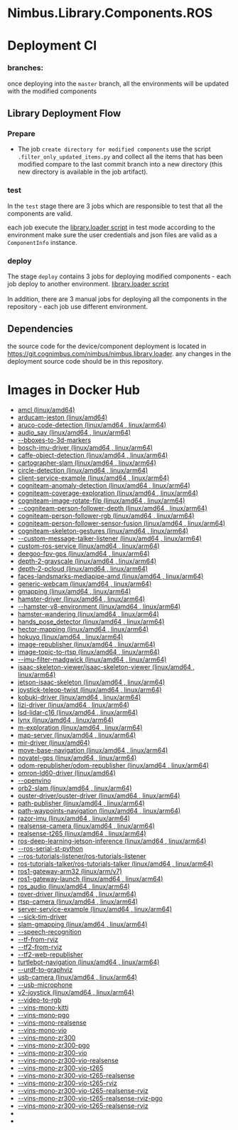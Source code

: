 # Nimbus.Library.Components.ROS


# Deployment CI

### branches:
once deploying into the `master` branch, all the environments will be updated with the modified components 
## Library Deployment Flow
### Prepare
* The job `create directory for modified components` use the script `.filter_only_updated_items.py` and collect all the items that has been modified compare to the last commit branch into a new directory (this new directory is available in the job artifact).

### test
In the `test` stage there are 3 jobs which are responsible to test that all the components are valid. 

each job execute the <a href="https://git.cognimbus.com/nimbus/nimbus.library.loader/-/tree/develop/script_cli/PushComponentsDevices">library.loader script</a> in test mode according to the environment make sure the user credentials and json files are valid as a `ComponentInfo` instance.
### deploy
The stage `deploy` contains 3 jobs for deploying modified components - each job deploy to another environment.
<a href="https://git.cognimbus.com/nimbus/nimbus.library.loader/-/tree/develop/script_cli/PushComponentsDevices">library.loader script</a>
</br>
</br>
In addition, there are 3 manual jobs for deploying all the components in the repository - each job use different environment.  

## Dependencies
the source code for the device/component deployment is located in https://git.cognimbus.com/nimbus/nimbus.library.loader. any changes in the deployment source code should be in this repository. 


# Images in Docker Hub

- [amcl (linux/amd64)](https://hub.docker.com/r/cognimbus/amcl)
- [arducam-jeston (linux/amd64)](https://hub.docker.com/r/cognimbus/arducam-jetson)
- [aruco-code-detection (linux/amd64 , linux/arm64)](https://hub.docker.com/r/cognimbus/aruco-code-detection)
- [audio_say  (linux/amd64 , linux/arm64)](https://hub.docker.com/r/cognimbus/audio_say)
- [--bboxes-to-3d-markers](https://hub.docker.com/repository/docker/cognimbus/bounding_boxes_objects_to_marker_array)
- [bosch-imu-driver (linux/amd64 , linux/arm64)](https://hub.docker.com/r/cognimbus/bosch-imu-driver)
- [caffe-object-detection (linux/amd64 , linux/arm64)](https://hub.docker.com/r/cognimbus/caffe-object-detection)
- [cartographer-slam (linux/amd64 , linux/arm64)](https://hub.docker.com/r/cognimbus/cartographer-slam)
- [circle-detection (linux/amd64 , linux/arm64)](https://hub.docker.com/r/cognimbus/circle-detection)
- [client-service-example (linux/amd64 , linux/arm64)](https://hub.docker.com/r/cognimbus/client-service)
- [cogniteam-anomaly-detection (linux/amd64 , linux/arm64)](https://hub.docker.com/r/cognimbus/cogniteam-anomaly-detection)
- [cogniteam-coverage-exploration (linux/amd64 , linux/arm64)](https://hub.docker.com/r/cognimbus/cogniteam-coverage-exploration)
- [cogniteam-image-rotate-filp (linux/amd64 , linux/arm64)](https://hub.docker.com/r/cognimbus/image-rotate-filp)
- [--cogniteam-person-follower-depth (linux/amd64 , linux/arm64)](https://hub.docker.com/r/cognimbus/cogniteam-person-follower-depth)
- [cogniteam-person-follower-rgb (linux/amd64 , linux/arm64)](https://hub.docker.com/r/cognimbus/person_follower_rgb_camera)
- [cogniteam-person-follower-sensor-fusion (linux/amd64 , linux/arm64)](https://hub.docker.com/r/cognimbus/cogniteam-person-follower-sensor-fusion)
- [cogniteam-skeleton-gestures (linux/amd64 , linux/arm64)](https://hub.docker.com/r/cognimbus/cogniteam-skeleton-gestures)
- [--custom-message-talker-listener (linux/amd64 , linux/arm64)](https://hub.docker.com/r/cognimbus/custome-message-tutorial)
- [custom-ros-service (linux/amd64 , linux/arm64)](https://hub.docker.com/r/cognimbus/custom-ros-service)
- [deegoo-fpv-gps (linux/amd64 , linux/arm64)](https://hub.docker.com/r/cognimbus/deegoo-fpv-gps)
- [depth-2-grayscale (linux/amd64 , linux/arm64)](https://hub.docker.com/r/cognimbus/depth_to_compressed_grayscale_img)
- [depth-2-pcloud (linux/amd64 , linux/arm64)](https://hub.docker.com/r/cognimbus/depth_to_pcloud_scan)
- [faces-landsmarks-mediapipe-amd (linux/amd64 , linux/arm64)](https://hub.docker.com/r/cognimbus/faces-landsmarks-mediapipe-amd)
- [generic-webcam (linux/amd64 , linux/arm64)](https://hub.docker.com/r/cognimbus/opencv-webcam-driver)
- [gmapping (linux/amd64 , linux/arm64)](https://hub.docker.com/r/cognimbus/gmapping)
- [hamster-driver (linux/amd64 , linux/arm64)](https://hub.docker.com/r/cognimbus/hamster-driver)
- [--hamster-v8-environment (linux/amd64 , linux/arm64)](https://hub.docker.com/r/cognimbus/hamster-v8-environment)
- [hamster-wandering (linux/amd64 , linux/arm64)](https://hub.docker.com/r/cognimbus/hamster-wandering)
- [hands_pose_detector (linux/amd64 , linux/arm64)](https://hub.docker.com/r/cognimbus/hands-pose-detection)
- [hector-mapping (linux/amd64 , linux/arm64)](https://hub.docker.com/r/cognimbus/hector-mapping)
- [hokuyo (linux/amd64 , linux/arm64)](https://hub.docker.com/r/cognimbus/hokuyo)
- [image-republisher (linux/amd64 , linux/arm64)](https://hub.docker.com/r/cognimbus/image-republisher)
- [image-topic-to-rtsp (linux/amd64 , linux/arm64)](https://hub.docker.com/r/cognimbus/image-topic-to-rtsp)
- [--imu-filter-madgwick (linux/amd64 , linux/arm64)](https://hub.docker.com/r/cognimbus/imu-filter-madgwick)
- [isaac-skeleton-viewer/isaac-skeleton-viewer (linux/amd64 , linux/arm64)](https://hub.docker.com/r/cognimbus/isaac-skeleton-ros)
- [jetson-isaac-skeleton (linux/amd64 , linux/arm64)](https://hub.docker.com/r/cognimbus/jetson-isaac-skeleton-ros)
- [joystick-teleop-twist (linux/amd64 , linux/arm64)](https://hub.docker.com/r/cognimbus/joystick-teleop)
- [kobuki-driver (linux/amd64 , linux/arm64)](https://hub.docker.com/r/cognimbus/kobuki_driver)
- [lizi-driver (linux/amd64 , linux/arm64)](https://hub.docker.com/r/cognimbus/lizi-driver)
- [lsd-lidar-c16 (linux/amd64 , linux/arm64)](https://hub.docker.com/r/cognimbus/lsd-lidar-c16)
- [lynx (linux/amd64 , linux/arm64)](https://hub.docker.com/r/cognimbus/lynx)
- [m-exploration (linux/amd64 , linux/arm64)](https://hub.docker.com/r/cognimbus/m_exploration)
- [map-server (linux/amd64 , linux/arm64)](https://hub.docker.com/r/cognimbus/map-server)
- [mir-driver (linux/amd64)](https://hub.docker.com/r/cognimbus/dfki_mir_driver)
- [move-base-navigation (linux/amd64 , linux/arm64)](https://hub.docker.com/r/cognimbus/move-base)
- [novatel-gps (linux/amd64 , linux/arm64)](https://hub.docker.com/r/cognimbus/novatel-gps)
- [odom-republisher/odom-republisher (linux/amd64 , linux/arm64)](https://hub.docker.com/r/cognimbus/rover-odom-republisher)
- [omron-ld60-driver (linux/amd64)](https://hub.docker.com/r/cognimbus/omron_ld60_driver)
- [--openvino](https://hub.docker.com/r/cognimbus/openvino)
- [orb2-slam (linux/amd64 , linux/arm64)](https://hub.docker.com/r/cognimbus/orb2-slam)
- [ouster-driver/ouster-driver (linux/amd64 , linux/arm64)](https://hub.docker.com/r/cognimbus/ros1-ouster-driver)
- [path-publisher (linux/amd64 , linux/arm64)](https://hub.docker.com/r/cognimbus/path-publisher)
- [path-waypoints-navigation (linux/amd64 , linux/arm64)](https://hub.docker.com/r/cognimbus/path-waypoints-navigation)
- [razor-imu (linux/amd64 , linux/arm64)](https://hub.docker.com/r/cognimbus/razor-imu)
- [realsense-camera (linux/amd64 , linux/arm64)](https://hub.docker.com/r/cognimbus/ros2-realsense-camera)
- [realsense-t265 (linux/amd64 , linux/arm64)](https://hub.docker.com/r/cognimbus/realsenset265)
- [ros-deep-learning-jetson-inference (linux/amd64 , linux/arm64)](https://hub.docker.com/r/cognimbus/ros_deep_learning_jetson_inference)
- [--ros-serial-st-python](https://hub.docker.com/r/cognimbus/ros-serial-st-python)
- [--ros-tutorials-listener/ros-tutorials-listener](https://hub.docker.com/r/cognimbus/ros-tutorials-listener/ros-tutorials-listener)
- [ros-tutorials-talker/ros-tutorials-talker (linux/amd64 , linux/arm64)](https://hub.docker.com/r/cognimbus/ros2-tutorials-talker)
- [ros1-gateway-arm32 (linux/arm/v7)](https://hub.docker.com/r/cognimbus/ros1-gateway-arm32)
- [ros1-gateway-launch (linux/amd64 , linux/arm64)](https://hub.docker.com/r/cognimbus/ros1-gateway)
- [ros_audio (linux/amd64 , linux/arm64)](https://hub.docker.com/r/cognimbus/ros-audio)
- [rover-driver (linux/amd64 , linux/arm64)](https://hub.docker.com/r/cognimbus/rover-driver)
- [rtsp-camera (linux/amd64 , linux/arm64)](https://hub.docker.com/r/cognimbus/rtsp-camera)
- [server-service-example (linux/amd64 , linux/arm64)](https://hub.docker.com/r/cognimbus/server-service)
- [--sick-tim-driver ](https://hub.docker.com/r/cognimbus/sick-tim-driver)
- [slam-gmapping (linux/amd64 , linux/arm64)](https://hub.docker.com/r/cognimbus/slam_gmapping)
- [--speech-recognition ](https://hub.docker.com/r/cognimbus/speech-recognition)
- [--tf-from-rviz](https://hub.docker.com/r/cognimbus/tf-from-rviz)
- [--tf2-from-rviz](https://hub.docker.com/r/cognimbus/tf2-from-rviz)
- [--tf2-web-republisher](https://hub.docker.com/r/cognimbus/tf2-web-republisher)
- [turtlebot-navigation (linux/amd64 , linux/arm64)](https://hub.docker.com/r/cognimbus/turtlebot3-wafflepi)
- [--urdf-to-graphviz](https://hub.docker.com/r/cognimbus/urdf-to-graphviz)
- [usb-camera (linux/amd64 , linux/arm64)](https://hub.docker.com/r/cognimbus/usb-cam)
- [--usb-microphone](https://hub.docker.com/r/cognimbus/usb-microphone)
- [v2-joystick (linux/amd64 , linux/arm64)](https://hub.docker.com/r/cognimbus/joystick-teleop)
- [--video-to-rgb](https://hub.docker.com/r/cognimbus/video-to-rgb)
- [--vins-mono-kitti](https://hub.docker.com/r/cognimbus/vins-mono-kitti)
- [--vins-mono-pgo](https://hub.docker.com/r/cognimbus/vins-mono-pgo)
- [--vins-mono-realsense](https://hub.docker.com/r/cognimbus/vins-mono-realsense)
- [--vins-mono-vio](https://hub.docker.com/r/cognimbus/vins-mono-vio)
- [--vins-mono-zr300](https://hub.docker.com/r/cognimbus/vins-mono-zr300)
- [--vins-mono-zr300-pgo](https://hub.docker.com/r/cognimbus/vins-mono-zr300-pgo)
- [--vins-mono-zr300-vio](https://hub.docker.com/r/cognimbus/vins-mono-zr300-vio)
- [--vins-mono-zr300-vio-realsense](https://hub.docker.com/r/cognimbus/vins-mono-zr300-vio-realsense)
- [--vins-mono-zr300-vio-t265](https://hub.docker.com/r/cognimbus/vins-mono-zr300-vio-t265)
- [--vins-mono-zr300-vio-t265-realsense](https://hub.docker.com/r/cognimbus/vins-mono-zr300-vio-t265-realsense)
- [--vins-mono-zr300-vio-t265-rviz](https://hub.docker.com/r/cognimbus/vins-mono-zr300-vio-t265-rviz)
- [--vins-mono-zr300-vio-t265-realsense-rviz](https://hub.docker.com/r/cognimbus/vins-mono-zr300-vio-t265-realsense-rviz)
- [--vins-mono-zr300-vio-t265-realsense-rviz-pgo](https://hub.docker.com/r/cognimbus/vins-mono-zr300-vio-t265-realsense-rviz-pgo)
- [--vins-mono-zr300-vio-t265-realsense-rviz](https://hub.docker.com/r/cognimbus/vins-mono-zr300-vio-t265-realsense-rviz)
- [](https://hub.docker.com/r/cognimbus/)
- [](https://hub.docker.com/r/cognimbus/)
